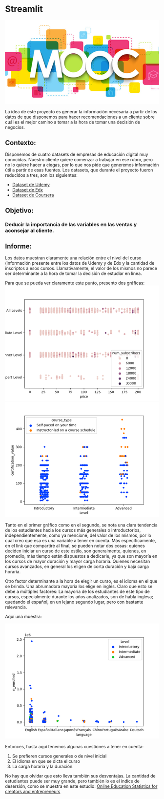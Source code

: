 # Streamlit

![](mooc.jpg)


La idea de este proyecto es generar la información necesaria a partir de los datos de que disponemos para hacer recomendaciones a un cliente sobre cuál es el mejor camino a tomar a la hora de tomar una decisión de negocios.


## Contexto:

Disponemos de cuatro datasets de empresas de educación digital muy conocidas. Nuestro cliente quiere comenzar a trabajar en ese rubro, pero no lo quiere hacer a ciegas, por lo que nos pide que generemos información útil a partir de esas fuentes.
Los datasets, que durante el proyecto fueron reducidos a tres, son los siguientes:

- [Dataset de Udemy](https://drive.google.com/file/d/1PFW3LeJe7C3b6WptTixbsluHDDQqDr_6/view?usp=share_link)
- [Dataset de Edx](https://drive.google.com/file/d/1qHA8ivOQAV63i1fA9aHAvDEgAYeM2Xsv/view?usp=share_link)
- [Dataset de Coursera](https://drive.google.com/file/d/1JOxfWyta1HYupBGlidjf8UDOlEAUUPhv/view?usp=share_link)

## Objetivo:

### Deducir la importancia de las variables en las ventas y aconsejar al cliente.

## Informe:
Los datos muestran claramente una relación entre el nivel del curso (información presente entre los datos de Udemy y de Edx y la cantidad de inscriptos a esos cursos. Llamativamente, el valor de los mismos no parece ser determinante a la hora de tomar la decisión de estudiar en línea.

Para que se pueda ver claramente este punto, presento dos gráficas:
![](subs_level.png)
![](cert_num.png)

Tanto en el primer gráfico como en el segundo, se nota una clara tendencia de los estudiantes hacia los cursos más generales o introductorios, independientemente, como ya mencioné, del valor de los mismos, por lo cual creo que esa es una variable a tener en cuenta. Más específicamente, en el link que compartiré al final, se pueden notar dos cosas: quienes deciden iniciar un curso de este estilo, son generalmente, quienes, en promedio, más tiempo están dispuestos a dedicarle, ya que son mayoría en los cursos de mayor duración y mayor carga horaria. Quienes necesitan cursos avanzados, en general los eligen de corta duración y baja carga horaria.

Otro factor determinante a la hora de elegir un curso, es el idioma en el que se brinda. Una abrumadora mayoría los elige en inglés. Claro que esto se debe a múltiples factores: La mayoría de los estudiantes de este tipo de cursos, especialmente durante los años analizados, son de habla inglesa; quedando el español, en un lejano segundo lugar, pero con bastante relevancia.

Aquí una muestra:


![](level_lang.png)

Entonces, hasta aquí tenemos algunas cuestiones a tener en cuenta: 
1. Se prefieren cursos generales o de nivel inicial
2. El idioma en que se dicta el curso
3. La carga horaria y la duración.

No hay que olvidar que esto lleva también sus desventajas. La cantidad de estudiantes puede ser muy grande, pero también lo es el índice de desersión, como se muestra en este estudio:
[Online Education Statistics for creators and entrepreneurs](https://elitecontentmarketer.com/online-education-stats/)








